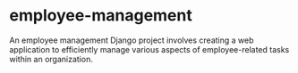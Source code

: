 # employee-management
An employee management Django project involves creating a web application to efficiently manage various aspects of employee-related tasks within an organization.
